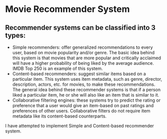 # Movie Recommender System

## Recommender systems can be classified into 3 types:

* Simple recommenders: offer generalized recommendations to every user, based on movie popularity and/or genre. The basic idea behind this system is that movies that are more popular and critically acclaimed will have a higher probability of being liked by the average audience. IMDB Top 250 is an example of this system.
* Content-based recommenders: suggest similar items based on a particular item. This system uses item metadata, such as genre, director, description, actors, etc. for movies, to make these recommendations. The general idea behind these recommender systems is that if a person liked a particular item, he or she will also like an item that is similar to it.
* Collaborative filtering engines: these systems try to predict the rating or preference that a user would give an item-based on past ratings and preferences of other users. Collaborative filters do not require item metadata like its content-based counterparts.

I have attempted to implement Simple and Content-based recommender system.
